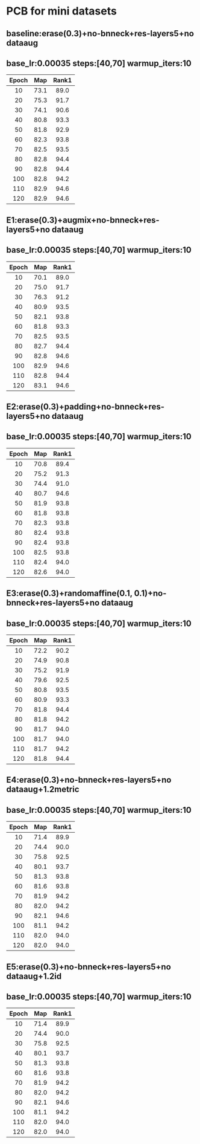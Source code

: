 # PCB for mini datasets

## baseline:erase(0.3)+no-bnneck+res-layers5+no dataaug
## base_lr:0.00035 steps:[40,70] warmup_iters:10
|Epoch|Map|Rank1|
 |:------:|:------:|:------:|
 |10|73.1|89.0|
 |20|75.3|91.7|
 |30|74.1|90.6|
 |40|80.8|93.3|
 |50|81.8|92.9|
 |60|82.3|93.8|
 |70|82.5|93.5|
 |80|82.8|94.4|
 |90|82.8|94.4|
 |100|82.8|94.2|
 |110|82.9|94.6|
 |120|82.9|94.6|

## E1:erase(0.3)+augmix+no-bnneck+res-layers5+no dataaug
## base_lr:0.00035 steps:[40,70] warmup_iters:10
|Epoch|Map|Rank1|
 |:------:|:------:|:------:|
 |10|70.1|89.0|
 |20|75.0|91.7|
 |30|76.3|91.2|
 |40|80.9|93.5|
 |50|82.1|93.8|
 |60|81.8|93.3|
 |70|82.5|93.5|
 |80|82.7|94.4|
 |90|82.8|94.6|
 |100|82.9|94.6|
 |110|82.8|94.4|
 |120|83.1|94.6|
 
 ## E2:erase(0.3)+padding+no-bnneck+res-layers5+no dataaug
## base_lr:0.00035 steps:[40,70] warmup_iters:10
|Epoch|Map|Rank1|
 |:------:|:------:|:------:|
 |10|70.8|89.4|
 |20|75.2|91.3|
 |30|74.4|91.0|
 |40|80.7|94.6|
 |50|81.9|93.8|
 |60|81.8|93.8|
 |70|82.3|93.8|
 |80|82.4|93.8|
 |90|82.4|93.8|
 |100|82.5|93.8|
 |110|82.4|94.0|
 |120|82.6|94.0|
 
  ## E3:erase(0.3)+randomaffine(0.1, 0.1)+no-bnneck+res-layers5+no dataaug
## base_lr:0.00035 steps:[40,70] warmup_iters:10
|Epoch|Map|Rank1|
 |:------:|:------:|:------:|
 |10|72.2|90.2|
 |20|74.9|90.8|
 |30|75.2|91.9|
 |40|79.6|92.5|
 |50|80.8|93.5|
 |60|80.9|93.3|
 |70|81.8|94.4|
 |80|81.8|94.2|
 |90|81.7|94.0|
 |100|81.7|94.0|
 |110|81.7|94.2|
 |120|81.8|94.4|
 
   ## E4:erase(0.3)+no-bnneck+res-layers5+no dataaug+1.2metric
## base_lr:0.00035 steps:[40,70] warmup_iters:10
|Epoch|Map|Rank1|
 |:------:|:------:|:------:|
 |10|71.4|89.9|
 |20|74.4|90.0|
 |30|75.8|92.5|
 |40|80.1|93.7|
 |50|81.3|93.8|
 |60|81.6|93.8|
 |70|81.9|94.2|
 |80|82.0|94.2|
 |90|82.1|94.6|
 |100|81.1|94.2|
 |110|82.0|94.0|
 |120|82.0|94.0|
 
   ## E5:erase(0.3)+no-bnneck+res-layers5+no dataaug+1.2id
## base_lr:0.00035 steps:[40,70] warmup_iters:10
|Epoch|Map|Rank1|
 |:------:|:------:|:------:|
 |10|71.4|89.9|
 |20|74.4|90.0|
 |30|75.8|92.5|
 |40|80.1|93.7|
 |50|81.3|93.8|
 |60|81.6|93.8|
 |70|81.9|94.2|
 |80|82.0|94.2|
 |90|82.1|94.6|
 |100|81.1|94.2|
 |110|82.0|94.0|
 |120|82.0|94.0|
